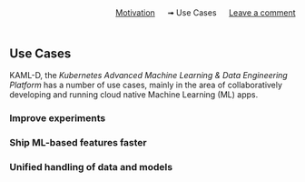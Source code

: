 <div style="text-align:right; margin-bottom:50px;" width="90%">
  <a href="motivation">Motivation</a> &#12288;
  &#10143; Use Cases &#12288;
  <a href="https://github.com/kaml-d/design/issues/new">Leave a comment</a>
</div>

## Use Cases

KAML-D, the *Kubernetes Advanced Machine Learning & Data Engineering Platform* has a number of use cases, mainly in the area of collaboratively developing and running cloud native Machine Learning (ML) apps.

### Improve experiments

### Ship ML-based features faster

### Unified handling of data and models
